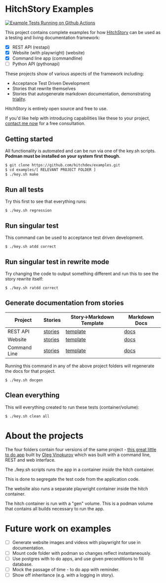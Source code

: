 # HitchStory Examples

[![Example Tests Running on Github Actions](https://github.com/hitchdev/examples/actions/workflows/regression.yml/badge.svg)](https://github.com/hitchdev/examples/actions/workflows/regression.yml)

This project contains complete examples for how
[HitchStory](https://hitchdev.com/hitchstory)
can be used as a testing and living documentation framework:

- [X] REST API (restapi)
- [X] Website (with playwright) (website)
- [X] Command line app (commandline)
- [ ] Python API (pythonapi)

These projects show of various aspects of the framework including:

* Acceptance Test Driven Development
* Stories that rewrite themselves
* Stories that autogenerate markdown documentation, demonstrating [triality](https://hitchdev.com/hitchstory/approach/triality/).

HitchStory is entirely open source and free to use.

If you'd like help with introducing capabilities like these to your project, [contact me now](hitchdev.com/consulting) for a free consultation.

## Getting started

All functionality is automated and can be run via one of the key.sh
scripts. **Podman must be installed on your system first though.**

```bash
$ git clone https://github.com/hitchdev/examples.git
$ cd examples/[ RELEVANT PROJECT FOLDER ]
$ ./key.sh make
```

## Run all tests

Try this first to see that everything runs:

```
$ ./key.sh regression
```

## Run singular test

This command can be used to acceptance test driven development.

```
$ ./key.sh atdd correct
```

## Run singular test in rewrite mode

Try changing the code to output something different and run this to 
see the story rewrite itself:

```
$ ./key.sh ratdd correct
```

## Generate documentation from stories

Project | Stories | Story->Markdown Template | Markdown Docs
---|---|---|---
REST API | [stories](https://github.com/hitchdev/examples/tree/main/restapi/story) | [template](https://github.com/hitchdev/examples/blob/main/restapi/hitch/docstory.yml) | [docs](https://github.com/hitchdev/examples/tree/main/restapi/docs) 
Website | [stories](https://github.com/hitchdev/examples/tree/main/website/story) | [template](https://github.com/hitchdev/examples/blob/main/website/hitch/docstory.yml) | [docs](https://github.com/hitchdev/examples/tree/main/website/docs) 
Command Line | [stories](https://github.com/hitchdev/examples/tree/main/commandline/story) | [template](https://github.com/hitchdev/examples/blob/main/commandline/hitch/docstory.yml) | [docs](https://github.com/hitchdev/examples/tree/main/commandline/docs) 

Running this command in any of the above project folders will regenerate the docs for that project.

```
$ ./key.sh docgen
```


## Clean everything

This will everything created to run these tests (container/volume):

```
$ ./key.sh clean all
```

# About the projects

The four folders contain four versions of the same project -
[this great little to do app](https://github.com/ovinokurov/ToDo)
built by [Oleg Vinokurov](https://github.com/ovinokurov) which was built
with a command line, REST and web interface.

The ./key.sh scripts runs the app in a container *inside* the hitch container.

This is done to segregate the test code from the application code.

The website also runs a separate playwright container inside the hitch container.

The hitch container is run with a "gen" volume. This is a podman volume that
contains all builds necessary to run the app.


# Future work on examples

- [ ] Generate website images and videos with playwright for use in documentation.
- [ ] Mount code folder with podman so changes reflect instantaneously.
- [ ] Use postgres with to do apps, and use given preconditions to fill database.
- [ ] Mock the passage of time - to do app with reminder.
- [ ] Show off inheritance (e.g. with a logging in story).
